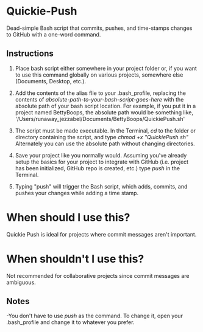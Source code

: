 # Quickie-Push

Dead-simple Bash script that commits, pushes, and time-stamps changes to GitHub with a one-word command.

## Instructions 

1. Place bash script either somewhere in your project folder or, if you want to use this command globally on various projects, somewhere else (Documents, Desktop, etc.). 

2. Add the contents of the alias flie to your .bash_profile, replacing the contents of _absolute-path-to-your-bash-script-goes-here_ with the absolute path of your bash script location. For example, if you put it in a project named BettyBoops, the absolute path would be something like, '/Users/runaway_jezzabel/Documents/BettyBoops/QuickiePush.sh'

3. The script must be made executable. In the Terminal, _cd_ to the folder or directory containing the script, and type _chmod +x "QuickiePush.sh"_
Alternately you can use the absolute path without changing directories.

4. Save your project like you normally would. Assuming you've already setup the basics for your project to integrate with GitHub (i.e. project has been initialized, GitHub repo is created, etc.) type _push_ in the Terminal. 

5. Typing "push" will trigger the Bash script, which adds, commits, and pushes your changes while adding a time stamp. 

# When should I use this?

Quickie Push is ideal for projects where commit messages aren't important. 

# When shouldn't I use this?

Not recommended for collaborative projects since commit messages are ambiguous.


## Notes 

-You don't have to use _push_ as the command. To change it, open your .bash_profile and change it to whatever you prefer.
